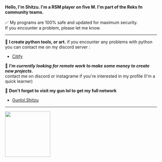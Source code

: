 **Hello, I'm Shitzu. I'm a RSM player on five M. I'm part of the Reks fn community teams.** </br>
</br>
✅ My programs are 100% safe and updated for maximum security. </br>
If you encounter a problem, please let me know.

---
📍 **I create python tools, or art.**
if you encounter any problems with python you can contact me on my discord server : </br>
- [Citify](https://discord.gg/hB3uvRXsya)

📖 ***I'm currently looking for remote work to make some money to create new projects.*** </br>
contact me on discord or instagrame if you're interested in my profile (I'm a quick learner)

🔫 **Don't forget to visit my gun lol to get my full network** <br>
- [Gunlol.Shitzu](https://guns.lol/shitzu)

---
<a href="https://github.com/anuraghazra/convoychat">
  <img height=150 align="center" src="https://github-readme-stats.vercel.app/api/top-langs?username=ShitzuDev&layout=compact&langs_count=8&card_width=320" />
</a>
